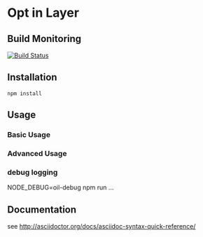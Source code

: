 # Opt in Layer

## Build Monitoring
[![Build Status](https://jenkins.ipool.asideas.de/buildStatus/icon?job=OIL-build)](https://jenkins.ipool.asideas.de/job/OIL-build/)

## Installation

```
npm install
```



## Usage

### Basic Usage

### Advanced Usage

### debug logging

NODE_DEBUG=oil-debug npm run ...


## Documentation

see http://asciidoctor.org/docs/asciidoc-syntax-quick-reference/
